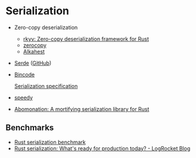 # Serialization
- Zero-copy deserialization
  - [rkyv: Zero-copy deserialization framework for Rust](https://github.com/rkyv/rkyv)
  - [zerocopy](https://github.com/google/zerocopy)
  - [Alkahest](https://github.com/zakarumych/alkahest)
- [Serde](https://serde.rs/) ([GitHub](https://github.com/serde-rs/serde))
- [Bincode](https://github.com/bincode-org/bincode)

  [Serialization specification](https://github.com/bincode-org/bincode/blob/trunk/docs/spec.md)
- [speedy](https://github.com/koute/speedy)
- [Abomonation: A mortifying serialization library for Rust](https://github.com/TimelyDataflow/abomonation)

## Benchmarks
- [Rust serialization benchmark](https://github.com/djkoloski/rust_serialization_benchmark)
- [Rust serialization: What's ready for production today? - LogRocket Blog](https://blog.logrocket.com/rust-serialization-whats-ready-for-production-today/)

